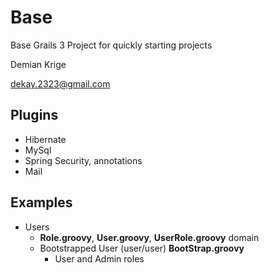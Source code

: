 # Base
Base Grails 3 Project for quickly starting projects

Demian Krige

dekay.2323@gmail.com

## Plugins
* Hibernate
* MySql
* Spring Security, annotations
* Mail

## Examples
* Users
  * **Role.groovy**, **User.groovy**, **UserRole.groovy** domain
  * Bootstrapped User (user/user) **BootStrap.groovy**
    * User and Admin roles
    
    
